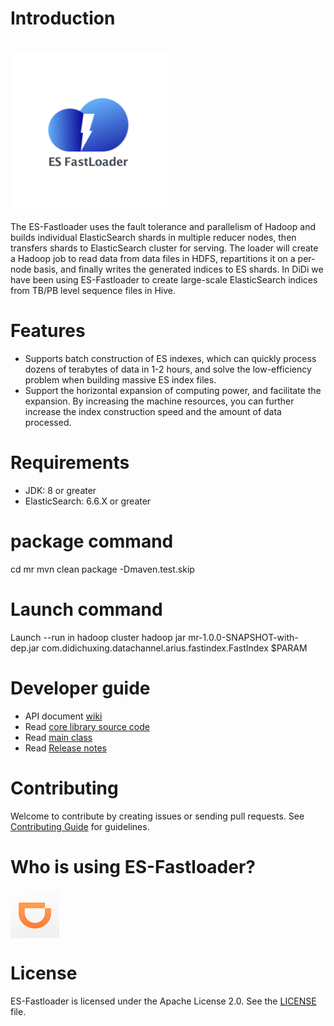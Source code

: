# Introduction
# <img src="imgs/logo.png" width="250px" align="center" alt="ES-Fastloader"/>
The ES-Fastloader uses the fault tolerance and parallelism of Hadoop and builds individual ElasticSearch shards in multiple reducer nodes, then transfers shards to ElasticSearch cluster for serving. The loader will create a Hadoop job to read data from data files in HDFS, repartitions it on a per-node basis, and finally writes the generated indices to ES shards. In DiDi we have been using ES-Fastloader to create large-scale ElasticSearch indices from TB/PB level sequence files in Hive. 

# Features
* Supports batch construction of ES indexes, which can quickly process dozens of terabytes of data in 1-2 hours, and solve the low-efficiency problem when building massive ES index files.
* Support the horizontal expansion of computing power, and facilitate the expansion. By increasing the machine resources, you can further increase the index construction speed and the amount of data processed.

# Requirements
* JDK: 8 or greater
* ElasticSearch: 6.6.X or greater

# package command
cd mr
mvn clean package -Dmaven.test.skip

# Launch command
Launch --run in hadoop cluster
hadoop jar  mr-1.0.0-SNAPSHOT-with-dep.jar com.didichuxing.datachannel.arius.fastindex.FastIndex $PARAM

# Developer guide
* API document [wiki](https://github.com/didi/ES-Fastloader/wiki)
* Read [core library source code](https://github.com/didi/ES-Fastloader/tree/1.0.0)
* Read [main class](https://github.com/didi/ES-Fastloader/blob/1.0.0/mr/src/main/java/com/didichuxing/datachannel/arius/fastindex/FastIndex.java)
* Read [Release notes](RELEASE-NOTES.md)

# Contributing
Welcome to contribute by creating issues or sending pull requests. See [Contributing Guide](CONTRIBUTING.md) for guidelines.

# Who is using ES-Fastloader?
<img src="imgs/didi.png" width="78px" align="center" alt="滴滴出行"/>

# License
ES-Fastloader is licensed under the Apache License 2.0. See the [LICENSE](LICENSE) file.

